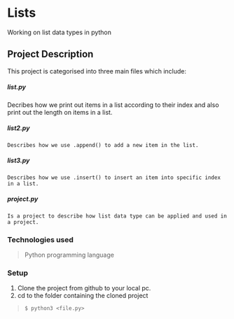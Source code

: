 # Lists 
Working on list data types in python
## Project Description
This project is categorised into three main files which include:
##### list.py
   Decribes how we print out items in a list according to their index and also print out the length on items in a list.
##### list2.py 
    Describes how we use .append() to add a new item in the list.
##### list3.py
    Describes how we use .insert() to insert an item into specific index in a list.
##### project.py
    Is a project to describe how list data type can be applied and used in a project.
### Technologies used
 > Python programming language
 ### Setup
   1. Clone the project from github to your local pc.
   2. cd to the folder containing the cloned project
 > ```$ python3 <file.py>```
